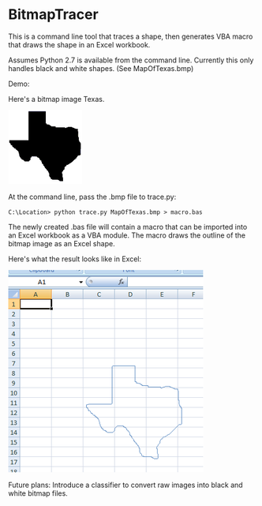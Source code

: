 # BitmapTracer
This is a command line tool that traces a shape, then generates VBA macro that draws the shape in an Excel workbook.

Assumes Python 2.7 is available from the command line.  Currently this only handles black and white shapes.  (See MapOfTexas.bmp)

Demo:

Here's a bitmap image Texas.

![Texas](MapOfTexas.bmp?raw=true "Texas")

At the command line, pass the .bmp file to trace.py:

    C:\Location> python trace.py MapOfTexas.bmp > macro.bas

The newly created .bas file will contain a macro that can be imported into an Excel workbook as a VBA module.  The macro draws the outline of the bitmap image as an Excel shape.

Here's what the result looks like in Excel:

![Screenshot](ExcelSnip.png?raw=true "Excel")

Future plans:
    Introduce a classifier to convert raw images into black and white bitmap files. 
